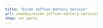 ```yaml
---
title: "Exide Jeffson Battery Service"
url: /mumbai/exide-jeffson-battery-service/
shop: car parts
---
```

